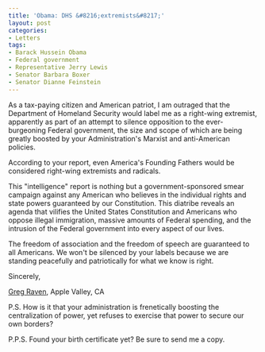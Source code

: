 ```yaml
---
title: 'Obama: DHS &#8216;extremists&#8217;'
layout: post
categories:
- Letters
tags:
- Barack Hussein Obama
- Federal government
- Representative Jerry Lewis
- Senator Barbara Boxer
- Senator Dianne Feinstein
---
```


As a tax-paying citizen and American patriot, I am outraged that the Department of Homeland Security would label me as a right-wing extremist, apparently as part of an attempt to silence opposition to the ever-burgeoning Federal government, the size and scope of which are being greatly boosted by your Administration's Marxist and anti-American policies.  
  
According to your report, even America's Founding Fathers would be considered right-wing extremists and radicals.

This "intelligence" report is nothing but a government-sponsored smear campaign against any American who believes in the individual rights and state powers guaranteed by our Constitution. This diatribe reveals an agenda that vilifies the United States Constitution and Americans who oppose illegal immigration, massive amounts of Federal spending, and the intrusion of the Federal government into every aspect of our lives.

The freedom of association and the freedom of speech are guaranteed to all Americans. We won't be silenced by your labels because we are standing peacefully and patriotically for what we know is right.

Sincerely,

[Greg Raven](https://www.gregraven.org), Apple Valley, CA

P.S. How is it that your administration is frenetically boosting the centralization of power, yet refuses to exercise that power to secure our own borders?

P.P.S. Found your birth certificate yet? Be sure to send me a copy.